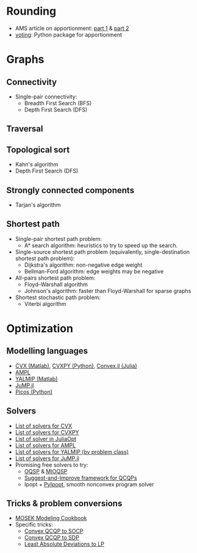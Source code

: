# Rounding
- AMS article on apportionment: [part 1](http://www.ams.org/publicoutreach/feature-column/fcarc-apportion1) & [part 2](http://www.ams.org/publicoutreach/feature-column/fcarc-apportionii1)
- [voting](https://github.com/crflynn/voting): Python package for apportionment 

# Graphs
## Connectivity
- Single-pair connectivity:
  - Breadth First Search (BFS)
  - Depth First Search (DFS)
## Traversal

## Topological sort
- Kahn's algorithm
- Depth First Search (DFS)

## Strongly connected components
- Tarjan's algorithm

## Shortest path
- Single-pair shortest path problem:
  - A* search algorithm: heuristics to try to speed up the search.
- Single-source shortest path problem (equivalently, single-destination shortest path problem): 
  - Dijkstra's algorithm: non-negative edge weight
  - Bellman-Ford algorithm: edge weights may be negative
- All-pairs shortest path problem:
  - Floyd–Warshall algorithm
  - Johnson's algorithm: faster than Floyd-Warshall for sparse graphs
- Shortest stochastic path problem:
  - Viterbi algorithm

# Optimization

## Modelling languages
- [CVX (Matlab)](http://cvxr.com/cvx/), [CVXPY (Python)](http://www.cvxpy.org/en/latest/), [Convex.jl (Julia)](https://convexjl.readthedocs.io/en/latest/)
- [AMPL](https://ampl.com/)
- [YALMIP (Matlab)](https://yalmip.github.io/)
- [JuMP.jl](http://www.juliaopt.org/JuMP.jl/latest/)
- [Picos (Python)](http://picos.zib.de/index.html)

## Solvers
- [List of solvers for CVX](http://cvxr.com/cvx/doc/solver.html)
- [List of solvers for CVXPY](http://www.cvxpy.org/en/latest/tutorial/advanced/#choosing-a-solver)
- [List of solver in JuliaOpt](http://www.juliaopt.org/)
- [List of solvers for AMPL](https://ampl.com/products/solvers/all-solvers-for-ampl/)
- [List of solvers for YALMIP (by problem class)](https://yalmip.github.io/allsolvers/)
- [List of solvers for JuMP.jl](http://www.juliaopt.org/JuMP.jl/latest/installation.html#Getting-Solvers-1)
- Promising free solvers to try:
  - [OQSP](http://osqp.readthedocs.io/en/latest/) & [MIOQSP](https://github.com/oxfordcontrol/miosqp)
  - [Suggest-and-Improve framework for QCQPs](https://github.com/cvxgrp/qcqp)
  - Ipopt + [PyIpopt](https://github.com/xuy/pyipopt), smooth nonconvex program solver
  
## Tricks & problem conversions
- [MOSEK Modeling Cookbook](https://docs.mosek.com/modeling-cookbook/index.html)
- Specific tricks:
  - [Convex QCQP to SOCP](https://math.stackexchange.com/questions/1330896/can-a-convex-qcqp-with-an-additional-linear-constraint-be-converted-into-a-socp)
  - [Convex QCQP to SDP](https://mathoverflow.net/questions/58383/complexity-of-convex-quadratically-constrained-quadratic-programming-qcqp) 
  - [Least Absolute Deviations to LP](https://en.wikipedia.org/wiki/Least_absolute_deviations#Solving_using_linear_programming)
  
